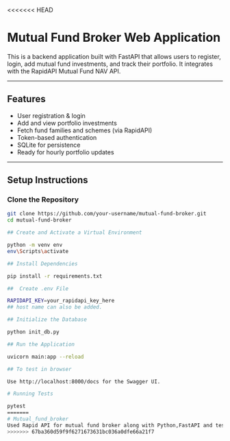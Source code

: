 <<<<<<< HEAD
# Mutual Fund Broker Web Application

This is a backend application built with FastAPI that allows users to register, login, add mutual fund investments, and track their portfolio. It integrates with the RapidAPI Mutual Fund NAV API.

---

## Features

- User registration & login
- Add and view portfolio investments
- Fetch fund families and schemes (via RapidAPI)
- Token-based authentication
- SQLite for persistence
- Ready for hourly portfolio updates

---

## Setup Instructions

### Clone the Repository

```bash
git clone https://github.com/your-username/mutual-fund-broker.git
cd mutual-fund-broker

## Create and Activate a Virtual Environment

python -m venv env
env\Scripts\activate 

## Install Dependencies

pip install -r requirements.txt

##  Create .env File

RAPIDAPI_KEY=your_rapidapi_key_here
## host name can also be added.

## Initialize the Database

python init_db.py

## Run the Application

uvicorn main:app --reload

## To test in browser

Use http://localhost:8000/docs for the Swagger UI.

# Running Tests

pytest
=======
# Mutual_fund_broker
Used Rapid API for mutual fund broker along with Python,FastAPI and tested by POSTMAN, Pytest 
>>>>>>> 67ba360d59f9f6271673631bc036a0dfe66a21f7

